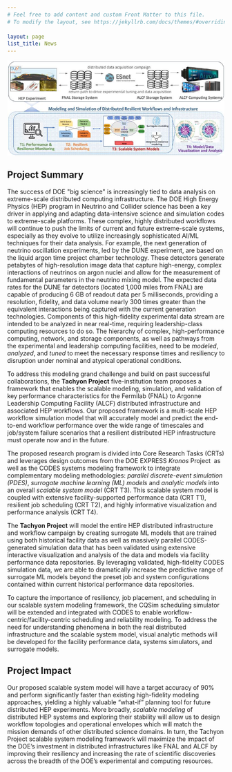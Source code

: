 ```yaml
---
# Feel free to add content and custom Front Matter to this file.
# To modify the layout, see https://jekyllrb.com/docs/themes/#overriding-theme-defaults

layout: page
list_title: News
---
```


![Figure condensing steps proposed for project](assets/images/abstract.jpg)

## Project Summary
The success of DOE "big science" is increasingly tied to data analysis on extreme-scale
distributed computing infrastructure. The DOE High Energy Physics (HEP) program in
Neutrino and Collider science has been a key driver in applying and adapting
data-intensive science and simulation codes to extreme-scale platforms. These complex,
highly distributed workflows will continue to push the limits of current and future
extreme-scale systems, especially as they evolve to utilize increasingly sophisticated
AI/ML techniques for their data analysis. For example, the next generation of neutrino
oscillation experiments, led by the DUNE experiment, are based on the liquid argon time
project chamber technology. These detectors generate petabytes of high-resolution image
data that capture high-energy, complex interactions of neutrinos on argon nuclei and allow
for the measurement of fundamental parameters in the neutrino mixing model. The expected
data rates for the DUNE far detectors (located 1,000 miles from FNAL) are capable of
producing 6 GB of readout data per 5 milliseconds, providing a resolution, fidelity, and
data volume nearly 300 times greater than the equivalent interactions being captured with
the current generation technologies. Components of this high-fidelity experimental data
stream are intended to be analyzed in near real-time, requiring leadership-class computing
resources to do so. The hierarchy of complex, high-performance computing, network, and
storage components, as well as pathways from the experimental and leadership computing
facilities, need to be *modeled*, *analyzed*, and *tuned* to meet the necessary response
times and resiliency to disruption under nominal and atypical operational conditions.

To address this modeling grand challenge and build on past successful collaborations, the
**Tachyon Project** five-institution team proposes a framework that enables the scalable
modeling, simulation, and validation of key performance characteristics for the Fermilab
(FNAL) to Argonne Leadership Computing Facility (ALCF) distributed infrastructure and
associated HEP workflows. Our proposed framework is a multi-scale HEP workflow simulation
model that will accurately model and predict the end-to-end workflow performance over the
wide range of timescales and job/system failure scenarios that a resilient distributed HEP
infrastructure must operate now and in the future.

The proposed research program is divided into Core Research Tasks (CRTs) and leverages
design outcomes from the DOE EXPRESS *Kronos* Project  as well as the CODES systems
modeling framework to integrate complementary modeling methodologies: *parallel
discrete-event simulation (PDES)*, *surrogate machine learning (ML) models* and *analytic
models* into an overall *scalable system model* (CRT T3). This scalable system model is
coupled with extensive facility-supported performance data (CRT T1), resilient job
scheduling (CRT T2), and highly informative visualization and performance analysis (CRT
T4).

The **Tachyon Project** will model the entire HEP distributed infrastructure and workflow
campaign by creating surrogate ML models that are trained using both historical facility
data as well as massively parallel CODES-generated simulation data that has been validated
using extensive interactive visualization and analysis of the data and models via facility
performance data repositories. By leveraging validated, high-fidelity CODES simulation
data, we are able to dramatically increase the predictive range of surrogate ML models
beyond the preset job and system configurations contained within current historical
performance data repositories.

To capture the importance of resiliency, job placement, and scheduling in our scalable
system modeling framework, the CQSim scheduling simulator will be extended and integrated
with CODES to enable workflow-centric/facility-centric scheduling and reliability
modeling. To address the need for understanding phenomena in both the real distributed
infrastructure and the scalable system model, visual analytic methods will be developed
for the facility performance data, systems simulators, and surrogate models.

## Project Impact
Our proposed scalable system model will have a target accuracy of 90% and perform
significantly faster than existing high-fidelity modeling approaches, yielding a highly
valuable “what-if” planning tool for future distributed HEP experiments. More broadly,
*scalable modeling* of distributed HEP systems and exploring their stability will allow us
to design workflow topologies and operational envelopes which will match the mission
demands of other distributed science domains. In turn, the Tachyon Project scalable system
modeling framework will maximize the impact of the DOE’s investment in distributed
infrastructures like FNAL and ALCF by improving their resiliency and increasing the rate
of scientific discoveries across the breadth of the DOE’s experimental and computing
resources.
